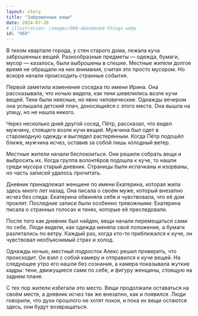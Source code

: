 ```yaml
---
layout: story
title: "Заброшенные вещи"
date: 2024-07-26
# illustration: /images/068-abandoned-things.webp
id: "068"
---
```


В тихом квартале города, у стен старого дома, лежала куча заброшенных вещей. Разнообразные предметы — одежда, бумаги, мусор — казалось, были выброшены в спешке. Местные жители долгое время не обращали на них внимания, считая это просто мусором. Но вскоре начали происходить странные события.

Первой заметила изменения соседка по имени Ирина. Она рассказывала, что ночью видела, как тени шевелились возле кучи вещей. Тени были неясные, но явно человеческие. Однажды вечером она услышала детский плач, доносящийся с этого места. Она вышла на улицу, но не нашла никого.

Через несколько дней другой сосед, Пётр, рассказал, что видел мужчину, стоящего возле кучи вещей. Мужчина был одет в старомодную одежду и выглядел растерянным. Когда Пётр подошёл ближе, мужчина исчез, оставив за собой лишь холодный ветер.

Местные жители начали беспокоиться. Они решили собрать вещи и выбросить их. Когда группа волонтёров подошла к куче, то нашли среди мусора старый дневник. Страницы были испачканы и изорваны, но часть записей удалось прочитать.

Дневник принадлежал женщине по имени Екатерина, которая жила здесь много лет назад. Она писала о своём муже, который внезапно исчез без следа. Екатерина обвиняла себя и чувствовала, что её дом проклят. Последние записи были особенно тревожными: Екатерина писала о странных голосах и тенях, которые её преследовали.

После того как дневник был найден, вещи начали перемещаться сами по себе. Люди видели, как одежда меняла своё положение, а бумаги разлетались по ветру. Каждый раз, когда кто-то приближался к куче, он чувствовал необъяснимый страх и холод.

Однажды ночью, местный подросток Алекс решил проверить, что происходит. Он взял с собой камеру и отправился к куче вещей. На следующее утро его нашли без сознания, а камера показывала жуткие кадры: тени, движущиеся сами по себе, и фигуру женщины, стоящую на заднем плане.

С тех пор жители избегали это место. Вещи продолжали оставаться на своём месте, а дневник исчез так же внезапно, как и появился. Люди говорили, что духи прошлого не хотят покоя, и пока их вещи остаются здесь, они будут возвращаться.